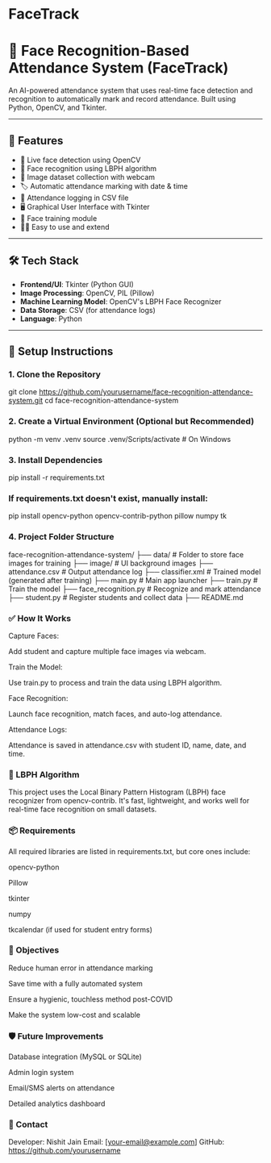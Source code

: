 # FaceTrack
# 🎯 Face Recognition-Based Attendance System (FaceTrack)

An AI-powered attendance system that uses real-time face detection and recognition to automatically mark and record attendance. Built using Python, OpenCV, and Tkinter.

---

## 📌 Features

- 🎥 Live face detection using OpenCV
- 🧠 Face recognition using LBPH algorithm
- 📂 Image dataset collection with webcam
- 🏷️ Automatic attendance marking with date & time
- 💾 Attendance logging in CSV file
- 🖥️ Graphical User Interface with Tkinter
- 📸 Face training module
- 👨‍💻 Easy to use and extend

---

## 🛠️ Tech Stack

- **Frontend/UI**: Tkinter (Python GUI)
- **Image Processing**: OpenCV, PIL (Pillow)
- **Machine Learning Model**: OpenCV's LBPH Face Recognizer
- **Data Storage**: CSV (for attendance logs)
- **Language**: Python

---

## 🚀 Setup Instructions

### 1. Clone the Repository

git clone https://github.com/yourusername/face-recognition-attendance-system.git
cd face-recognition-attendance-system

### 2. Create a Virtual Environment (Optional but Recommended)
python -m venv .venv
source .venv/Scripts/activate  # On Windows


### 3. Install Dependencies

pip install -r requirements.txt

### If requirements.txt doesn't exist, manually install:
pip install opencv-python opencv-contrib-python pillow numpy tk

### 4. Project Folder Structure

face-recognition-attendance-system/
├── data/                      # Folder to store face images for training
├── image/                     # UI background images
├── attendance.csv             # Output attendance log
├── classifier.xml             # Trained model (generated after training)
├── main.py                    # Main app launcher
├── train.py                   # Train the model
├── face_recognition.py        # Recognize and mark attendance
├── student.py                 # Register students and collect data
├── README.md    


### ✅ How It Works
Capture Faces:

Add student and capture multiple face images via webcam.

Train the Model:

Use train.py to process and train the data using LBPH algorithm.

Face Recognition:

Launch face recognition, match faces, and auto-log attendance.

Attendance Logs:

Attendance is saved in attendance.csv with student ID, name, date, and time.

### 🧠 LBPH Algorithm
This project uses the Local Binary Pattern Histogram (LBPH) face recognizer from opencv-contrib. It's fast, lightweight, and works well for real-time face recognition on small datasets.

### 📦 Requirements
All required libraries are listed in requirements.txt, but core ones include:

opencv-python

Pillow

tkinter

numpy

tkcalendar (if used for student entry forms)


### 🎯 Objectives
Reduce human error in attendance marking

Save time with a fully automated system

Ensure a hygienic, touchless method post-COVID

Make the system low-cost and scalable

### 🛡️ Future Improvements
Database integration (MySQL or SQLite)

Admin login system

Email/SMS alerts on attendance

Detailed analytics dashboard

### 📧 Contact
Developer: Nishit Jain
Email: [your-email@example.com]
GitHub: https://github.com/yourusername
